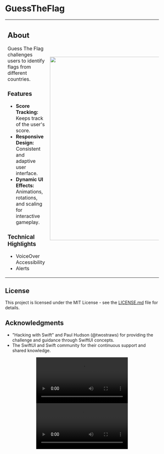 # GuessTheFlag 

<table>
<tr>
<td valign="top">

## About

Guess The Flag challenges users to identify flags from different countries.

### Features

- **Score Tracking:** Keeps track of the user's score.
- **Responsive Design:** Consistent and adaptive user interface.
- **Dynamic UI Effects:** Animations, rotations, and scaling for interactive gameplay.

### Technical Highlights

- VoiceOver Accessibility
- Alerts

</td>
<td>

<img src="https://github.com/ricardonovelot/GuessTheFlag/assets/84286086/e237c6ac-cfc0-4875-8cf2-3636e504adc6" width="600">

</td>
</tr>
</table>

## License

This project is licensed under the MIT License - see the [LICENSE.md](LICENSE.md) file for details.

## Acknowledgments

- "Hacking with Swift" and Paul Hudson (@twostraws) for providing the challenge and guidance through SwiftUI concepts.
- The SwiftUI and Swift community for their continuous support and shared knowledge.

</td>
</tr>
</table>

<p align="center">
  <video src="https://github.com/ricardonovelot/GuessTheFlag/assets/84286086/0dcd165e-b3a5-4575-b631-018233fd30f3" width="300" controls title="Accessibility"></video>
  <video src="https://github.com/ricardonovelot/GuessTheFlag/assets/84286086/d777d56b-ea83-4124-88e0-f2aa49acd74d" width="300" controls title="Accessibility"></video>
</p>




